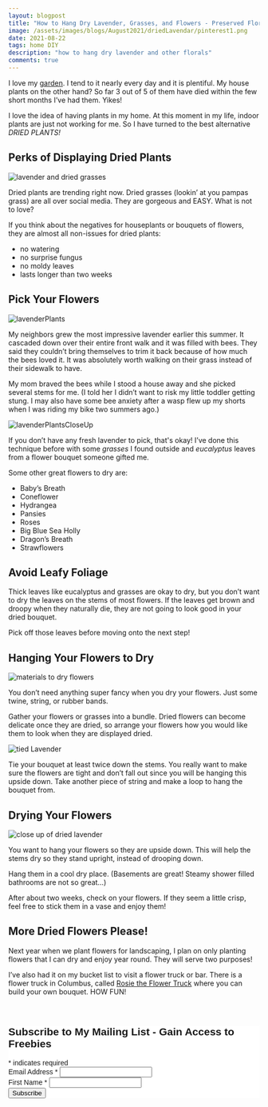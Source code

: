 ```yaml
---
layout: blogpost
title: "How to Hang Dry Lavender, Grasses, and Flowers - Preserved Florals"
image: /assets/images/blogs/August2021/driedLavendar/pinterest1.png
date: 2021-08-22
tags: home DIY
description: "how to hang dry lavender and other florals"
comments: true
---
```


I love my [garden](https://joyberrystudios.com/2021/05/10/buildGarden.html). I tend to it nearly every day and it is plentiful. My house plants on the other hand? So far 3 out of 5 of them have died within the few short months I’ve had them. Yikes!

I love the idea of having plants in my home. At this moment in my life, indoor plants are just not working for me. So I have turned to the best alternative *DRIED PLANTS!*

## Perks of Displaying Dried Plants

![lavender and dried grasses](/assets/images/blogs/August2021/driedLavendar/driedLavenderAndGrasses.jpg)

Dried plants are trending right now. Dried grasses (lookin’ at you pampas grass) are all over social media. They are gorgeous and EASY. What is not to love?

If you think about the negatives for houseplants or bouquets of flowers, they are almost all non-issues for dried plants:

* no watering 
* no surprise fungus
* no moldy leaves
* lasts longer than two weeks

## Pick Your Flowers

![lavenderPlants](/assets/images/blogs/August2021/driedLavendar/lavenderPlants.jpg)

My neighbors grew the most impressive lavender earlier this summer. It cascaded down over their entire front walk and it was filled with bees. They said they couldn’t bring themselves to trim it back because of how much the bees loved it. It was absolutely worth walking on their grass instead of their sidewalk to have.

My mom braved the bees while I stood a house away and she picked several stems for me. (I told her I didn’t want to risk my little toddler getting stung. I may also have some bee anxiety after a wasp flew up my shorts when I was riding my bike two summers ago.) 

![lavenderPlantsCloseUp](/assets/images/blogs/August2021/driedLavendar/closeUp.jpg)

If you don’t have any fresh lavender to pick, that's okay! I’ve done this technique before with some *grasses* I found outside and *eucalyptus* leaves from a flower bouquet someone gifted me.

Some other great flowers to dry are:

* Baby’s Breath
* Coneflower
* Hydrangea
* Pansies
* Roses
* Big Blue Sea Holly
* Dragon’s Breath
* Strawflowers

## Avoid Leafy Foliage

Thick leaves like eucalyptus and grasses are okay to dry, but you don’t want to dry the leaves on the stems of most flowers. If the leaves get brown and droopy when they naturally die, they are not going to look good in your dried bouquet.

Pick off those leaves before moving onto the next step!

## Hanging Your Flowers to Dry

![materials to dry flowers](/assets/images/blogs/August2021/driedLavendar/materials.jpg)

You don’t need anything super fancy when you dry your flowers. Just some twine, string, or rubber bands. 

Gather your flowers or grasses into a bundle. Dried flowers can become delicate once they are dried, so arrange your flowers how you would like them to look when they are displayed dried.

![tied Lavender](/assets/images/blogs/August2021/driedLavendar/tiedLavendae.jpg)

Tie your bouquet at least twice down the stems. You really want to make sure the flowers are tight and don’t fall out since you will be hanging this upside down. Take another piece of string and make a loop to hang the bouquet from.

## Drying Your Flowers

![close up of dried lavender](/assets/images/blogs/August2021/driedLavendar/closeDried.jpg)

You want to hang your flowers so they are upside down. This will help the stems dry so they stand upright, instead of drooping down. 

Hang them in a cool dry place. (Basements are great! Steamy shower filled bathrooms are not so great…)

After about two weeks, check on your flowers. If they seem a little crisp, feel free to stick them in a vase and enjoy them!

## More Dried Flowers Please!

Next year when we plant flowers for landscaping, I plan on only planting flowers that I can dry and enjoy year round. They will serve two purposes!

I’ve also had it on my bucket list to visit a flower truck or bar. There is a flower truck in Columbus, called [Rosie the Flower Truck](https://www.instagram.com/rosie.theflowertruck/) where you can build your own bouquet. HOW FUN!




<br>

<!-- Begin Mailchimp Signup Form -->
<link href="//cdn-images.mailchimp.com/embedcode/classic-10_7.css" rel="stylesheet" type="text/css">
<style type="text/css">
    #mc_embed_signup{background:#fff; clear:left; font:14px Helvetica,Arial,sans-serif; }
    /* Add your own Mailchimp form style overrides in your site stylesheet or in this style block.
       We recommend moving this block and the preceding CSS link to the HEAD of your HTML file. */
</style>
<div id="mc_embed_signup">
<form action="https://Joyberrystudios.us1.list-manage.com/subscribe/post?u=eca5a397f2fb0d58dcb66315c&amp;id=99d28d5b5c" method="post" id="mc-embedded-subscribe-form" name="mc-embedded-subscribe-form" class="validate" target="_blank" novalidate>
    <div id="mc_embed_signup_scroll">
    <h2>Subscribe to My Mailing List - Gain Access to Freebies</h2>
<div class="indicates-required"><span class="asterisk">*</span> indicates required</div>
<div class="mc-field-group">
    <label for="mce-EMAIL">Email Address  <span class="asterisk">*</span>
</label>
    <input type="email" value="" name="EMAIL" class="required email" id="mce-EMAIL">
</div>
<div class="mc-field-group">
    <label for="mce-FNAME">First Name  <span class="asterisk">*</span>
</label>
    <input type="text" value="" name="FNAME" class="required" id="mce-FNAME">
</div>
    <div id="mce-responses" class="clear">
        <div class="response" id="mce-error-response" style="display:none"></div>
        <div class="response" id="mce-success-response" style="display:none"></div>
    </div>    <!-- real people should not fill this in and expect good things - do not remove this or risk form bot signups-->
    <div style="position: absolute; left: -5000px;" aria-hidden="true"><input type="text" name="b_eca5a397f2fb0d58dcb66315c_99d28d5b5c" tabindex="-1" value=""></div>
    <div class="clear"><input type="submit" value="Subscribe" name="subscribe" id="mc-embedded-subscribe" class="button"></div>
    </div>
</form>
</div>
<script type='text/javascript' src='//s3.amazonaws.com/downloads.mailchimp.com/js/mc-validate.js'></script><script type='text/javascript'>(function($) {window.fnames = new Array(); window.ftypes = new Array();fnames[0]='EMAIL';ftypes[0]='email';fnames[1]='FNAME';ftypes[1]='text';fnames[2]='LNAME';ftypes[2]='text';fnames[3]='ADDRESS';ftypes[3]='address';fnames[4]='PHONE';ftypes[4]='phone';fnames[5]='BIRTHDAY';ftypes[5]='birthday';fnames[6]='OPTIN';ftypes[6]='text';}(jQuery));var $mcj = jQuery.noConflict(true);</script>
<!--End mc_embed_signup-->

<br>
<br>

